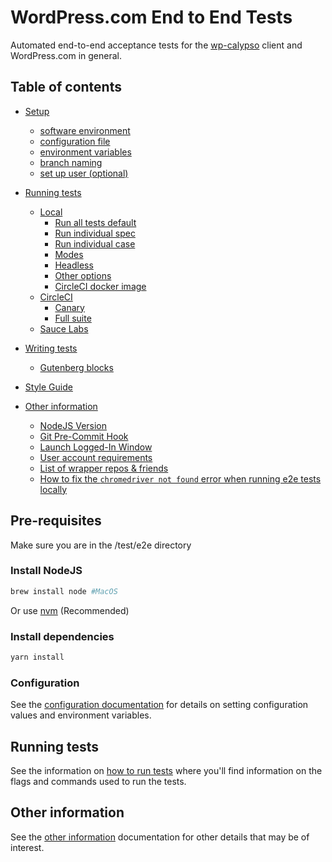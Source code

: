 # WordPress.com End to End Tests

Automated end-to-end acceptance tests for the [wp-calypso](https://github.com/Automattic/wp-calypso) client and WordPress.com in general.

## Table of contents

- [Setup](docs/setup.md)
  - [software environment](docs/setup.md#software-environment)
  - [configuration file](docs/setup.md#configuration)
  - [environment variables](docs/setup.md#environment-variables)
  - [branch naming](docs/setup.md#naming-branches)
  - [set up user (optional)]()
- [Running tests](docs/running-tests.md)
    - [Local](docs/running-tests.md#local)
        - [Run all tests default](docs/running-tests.md#run-all-tests-default)
        - [Run individual spec](docs/running-tests.md#run-individual-spec)
        - [Run individual case](docs/running-tests.md#run-individual-case)
        - [Modes](docs/running-tests.md#modes)
        - [Headless](docs/running-tests.md#headless)
        - [Other options](docs/running-tests.md#other-options)
        - [CircleCI docker image](docs/running-tests.md#circleci-docker-image)
    - [CircleCI](docs/running-tests.md#circleci)
        - [Canary](docs/running-tests.md#circleci#canary)
        - [Full suite](docs/running-tests.md#circleci#full-suite)
    - [Sauce Labs](docs/running-tests.md#sauce-labs)
    
- [Writing tests](#)
  - [Gutenberg blocks](docs/gutenberg.md)
- [Style Guide](docs/style-guide.md)
- [Other information](#other-information)
  - [NodeJS Version](docs/miscellaneous.md#nodejs-version)
  - [Git Pre-Commit Hook](docs/miscellaneous.md#git-pre-commit-hook)
  - [Launch Logged-In Window](docs/miscellaneous.md#launch-logged-in-window)
  - [User account requirements](docs/miscellaneous.md#user-account-requirements)
  - [List of wrapper repos & friends](docs/miscellaneous.md#list-of-wrapper-repos--friends)
  - [How to fix the `chromedriver not found` error when running e2e tests locally](docs/miscellaneous.md#how-to-fix-the-chromedriver-not-found-error-when-running-e2e-tests-locally)


## Pre-requisites

Make sure you are in the /test/e2e directory

### Install NodeJS

```bash
brew install node #MacOS
```

Or use [nvm](https://github.com/creationix/nvm) (Recommended)

### Install dependencies

```bash
yarn install
```

### Configuration

See the [configuration documentation](docs/config.md) for details on setting configuration values and environment variables.

## Running tests

See the information on [how to run tests](docs/running-tests.md) where you'll find information on the flags and commands used to run the tests.

## Other information

See the [other information](docs/miscellaneous.md) documentation for other details that may be of interest.
